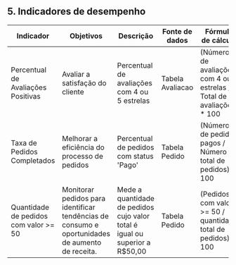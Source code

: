 ## 5. Indicadores de desempenho

| **Indicador** | **Objetivos** | **Descrição** | **Fonte de dados** | **Fórmula de cálculo** |
| ---           | ---           | ---           | ---             | ---             |
| Percentual de Avaliações Positivas| Avaliar a satisfação do cliente                  | Percentual de avaliações com 4 ou 5 estrelas                 | Tabela Avaliacao        | (Número de avaliações com 4 ou 5 estrelas / Total de avaliações) * 100 |
| Taxa de Pedidos Completados      | Melhorar a eficiência do processo de pedidos     | Percentual de pedidos com status 'Pago'                     | Tabela Pedido           | (Número de pedidos pagos / Número total de pedidos) * 100  |
| Quantidade de pedidos com valor >= 50  | Monitorar pedidos para identificar tendências de consumo e oportunidades de aumento de receita.  | Mede a quantidade de pedidos cujo valor total é igual ou superior a R$50,00     | Tabela Pedido           | (Pedidos com valor >= 50 / quantidade total de pedidos) * 100 |
